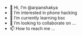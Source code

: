 - 👋 Hi, I’m @arpanshakya
- 👀 I’m interested in phone hacking
- 🌱 I’m currently learning bsc 
- 💞️ I’m looking to collaborate on ...
- 📫 How to reach me ...

<!---
arpanshakya/arpanshakya is a ✨ special ✨ repository because its `README.md` (this file) appears on your GitHub profile.
You can click the Preview link to take a look at your changes.
--->
